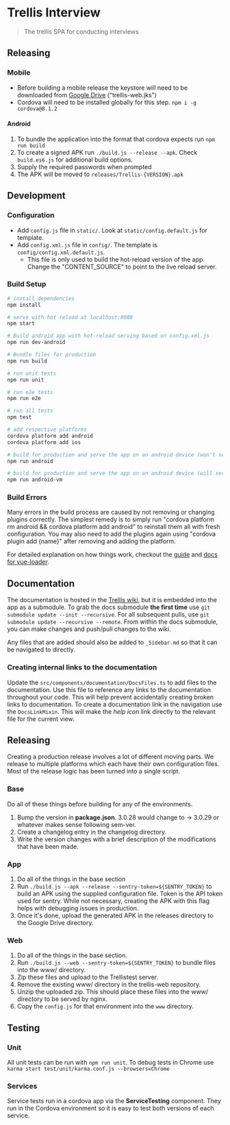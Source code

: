 # Trellis Interview

> The trellis SPA for conducting interviews

## Releasing

### Mobile
- Before building a mobile release the keystore will need to be downloaded from [Google Drive](https://drive.google.com/drive/folders/1iI-UfnBcPngQg-Qf2EiKLsP51TuBOvZT?usp=sharing) ("trellis-web.jks")
- Cordova will need to be installed globally for this step. `npm i -g cordova@8.1.2`

#### Android

1. To bundle the application into the format that cordova expects run `npm run build`
1. To create a signed APK run `./build.js --release --apk`. Check `build.es6.js` for additional build options.
1. Supply the required passwords when prompted
1. The APK will be moved to `releases/Trellis-{VERSION}.apk`

## Development 

### Configuration
- Add `config.js` file in `static/`. Look at `static/config.default.js` for template.
- Add `config.xml.js` file in `config/`. The template is `config/config.xml.default.js`.
  - This file is only used to build the hot-reload version of the app. Change the "CONTENT_SOURCE" to point to the live reload server.

### Build Setup

``` bash
# install dependencies
npm install

# serve with hot reload at localhost:8080
npm start

# Build android app with hot-reload serving based on config.xml.js
npm run dev-android

# Bundle files for production
npm run build

# run unit tests
npm run unit

# run e2e tests
npm run e2e

# run all tests
npm test

# add respective platforms
cordova platform add android
cordova platform add ios

# build for production and serve the app on an android device (won't serve on a virtual device)
npm run android

# build for production and serve the app on an android device (will serve on a virtual device or physical device - prefers virtual)
npm run android-vm
```

### Build Errors
Many errors in the build process are caused by not removing or changing plugins correctly. The simplest remedy is to simply run "cordova platform rm android && cordova platform add android" to reinstall them all with fresh configuration.
You may also need to add the plugins again using "cordova plugin add {name}" after removing and adding the platform.

For detailed explanation on how things work, checkout the [guide](http://vuejs-templates.github.io/webpack/) and [docs for vue-loader](http://vuejs.github.io/vue-loader).

## Documentation
The documentation is hosted in the [Trellis wiki](https://github.com/human-nature-lab/trellis/wiki), but it is embedded into the app as a submodule. To grab the docs submodule **the first time** use `git submodule update --init --recursive`. For all subsequent pulls, use `git submodule update --recursive --remote`. From within the docs submodule, you can make changes and push/pull changes to the wiki.

Any files that are added should also be added to `_Sidebar.md` so that it can be navigated to directly.

### Creating internal links to the documentation
Update the `src/components/documentation/DocsFiles.ts` to add files to the documentation. Use this file to reference any links to the documentation throughout your code. This will help prevent accidentally creating broken links to documentation. To create a documentation link in the navigation use the `DocsLinkMixin`. This will make the *help icon* link directly to the relevant file for the current view.

## Releasing
Creating a production release involves a lot of different moving parts. We release to multiple platforms which each have their own configuration files. Most of the release logic has been turned into a single script.

### Base
Do all of these things before building for any of the environments.
1. Bump the version in **package.json**. 3.0.28 would change to -> 3.0.29 or whatever makes sense following sem-ver.
1. Create a changelog entry in the changelog directory.
1. Write the version changes with a brief description of the modifications that have been made.

### App
1. Do all of the things in the base section
1. Run `./build.js --apk --release --sentry-token=${SENTRY_TOKEN}` to build an APK using the supplied configuration file. Token is the API token used for sentry. While not necessary, creating the APK with this flag helps with debugging issues in production.
1. Once it's done, upload the generated APK in the releases directory to the Google Drive directory.

### Web
1. Do all of the things in the base section.
1. Run `./build.js --web --sentry-token=${SENTRY_TOKEN}` to bundle files into the www/ directory.
1. Zip these files and upload to the Trellistest server.
1. Remove the existing www/ directory in the trellis-web repository.
1. Unzip the uploaded zip. This should place these files into the www/ directory to be served by nginx.
1. Copy the `config.js` for that environment into the `www` directory.

## Testing
### Unit
All unit tests can be run with `npm run unit`. To debug tests in Chrome use `karma start test/unit/karma.conf.js --browsers=Chrome`

### Services
Service tests run in a cordova app via the **ServiceTesting** component. They run in the Cordova environment so it is easy to test both versions of each service.

